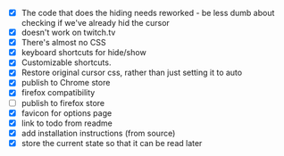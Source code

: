 - [x] The code that does the hiding needs reworked - be less dumb about checking if we've already hid the cursor
- [x] doesn't work on twitch.tv
- [x] There's almost no CSS
- [x] keyboard shortcuts for hide/show
- [x] Customizable shortcuts.
- [x] Restore original cursor css, rather than just setting it to auto
- [x] publish to Chrome store
- [x] firefox compatibility
- [ ] publish to firefox store
- [x] favicon for options page
- [x] link to todo from readme
- [x] add installation instructions (from source)
- [x] store the current state so that it can be read later